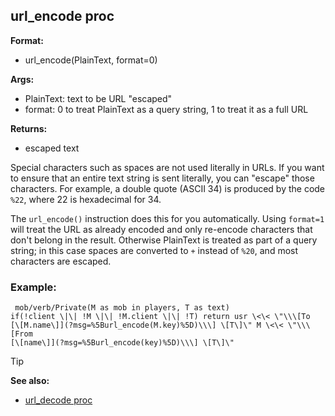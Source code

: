 ## url_encode proc

**Format:**
+   url_encode(PlainText, format=0)
<!-- -->
**Args:**
+   PlainText: text to be URL \"escaped\"
+   format: 0 to treat PlainText as a query string, 1 to treat it as a
    full URL
<!-- -->
**Returns:**
+   escaped text


Special characters such as spaces are not used literally in
URLs. If you want to ensure that an entire text string is sent
literally, you can \"escape\" those characters. For example, a double
quote (ASCII 34) is produced by the code `%22`, where 22 is hexadecimal
for 34. 

The `url_encode()` instruction does this for you
automatically. Using `format=1` will treat the URL as already encoded
and only re-encode characters that don\'t belong in the result.
Otherwise PlainText is treated as part of a query string; in this case
spaces are converted to `+` instead of `%20`, and most characters are
escaped.
### Example:

``` dm
 mob/verb/Private(M as mob in players, T as text)
if(!client \|\| !M \|\| !M.client \|\| !T) return usr \<\< \"\\\[To
[\[M.name\]](?msg=%5Burl_encode(M.key)%5D)\\\] \[T\]\" M \<\< \"\\\[From
[\[name\]](?msg=%5Burl_encode(key)%5D)\\\] \[T\]\" 
```


> [!TIP] 
> **See also:**
> +   [url_decode proc](/ref/proc/url_decode.md) <!-- -->
